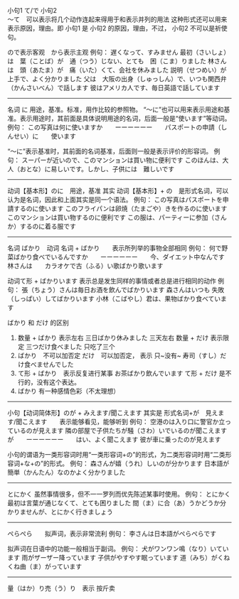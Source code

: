 小句1 て/で 小句2   
～て　可以表示将几个动作连起来得用于和表示并列的用法
这种形式还可以用来表示原因，理由。即 小句1 是 小句2 的原因，理由，不过， 小句2 不可以是祈使句。

ので表示客观　から表示主观
例句：
遅くなって、すみません
最初（さいしょ）は　葉（ことば）が　通（つう）じない、とても　困（こま）りました
林さんは　頭（あたま）が　痛（いた）くて、会社を休みました
説明（せつめい）が　　上手で、よく分かりました
父は　大阪の出身（しゅっしん）で、いつも関西弁（かんさいべん）で話します
彼はアメリカ人です、毎日英語で話しています

------
名词 に 用途，基准。标准，用作比较的参照物。
“～に”也可以用来表示用途和基准。表示用途时，其前面是具体说明用途的名词，后面一般是“使います”等动词。
例句：
この写真は何に使いますか　　ーーーーーー　　パスポートの申請（しんせい）に　　使います

“～に”表示基准时，其前面的名词基准，后面则一般是表示评价的形容词。
例句：
スーパーが近いので、このマンションは買い物に便利です
このほんは、大人（おとな）に易しいです。しかし、子供には　難しいです

------
动词【基本形】のに　用途，基准
其实 动词【基本形】+ の　是形式名词，可以认为是名词，因此和上面其实是同一个语法。
例句：
この写真はパスポートを申請するのに使います
このフライパンは卵焼（たまごや）きを作るのに使います
このマンションは買い物するのに便利です
この服は、パーティーに参加（さんか）するのに着る服です

------
名词 ばかり　动词
名词 + ばかり　　表示所列举的事物全部相同
例句：
何で野菜ばかり食べでいるんですか　　ーーーーーー　　今、ダイエット中なんです
林さんは　　カラオケで古（ふる）い歌ばかり歌います

动词て形 + ばかりいます  表示总是发生同样的事情或者总是进行相同的动作
例句：
張（ちょう）さんは毎日お酒を飲んでばかりいます
森さんはいつも 失敗（しっぱい）してばかりいます
小林（こばやし）君は、果物ばかり食べています

ばかり 和 だけ 的区别
1. 数量 + ばかり     表示左右      三日ばかり休みました   三天左右
   数量 + だけ       表示限定      三つだけ食べました     只吃了三个
2. ばかり　不可以加否定
   だけ　可以加否定， 表示 只~没有~    寿司（すし）だけ食べませんでした
3. て形 + ばかり　表示反复进行某事     お茶ばかり飲んでいます
   て形 + だけ   是不行的，没有这个表达。
4. ばかり 有一种感情色彩（不太理想）

------
小句【动词简体形】のが + みえます/聞こえます
其实是 形式名词+が　見えます/聞こえます　　表示能够看见，能够听到
例句：
空港のは入り口に警官か立っているのが見えます
隣の部屋で子供たちが騒（さわ）いでいるのが聞こえますが　　ーーーーーー　　はい、よく聞こえます
彼が車に乗ったのが見えます

小句的谓语为一类形容词时用“一类形容词+の”的形式，为二类形容词时用“二类形容词+な+の”的形式。
例句：
森さんが嬉（うれ）しいのが分かります
日本語が簡単（かんたん）なのかよく分かりました

------
とにかく
虽然事情很多，但不一一罗列而优先陈述某事时使用。
例句：
とにかく最初は言葉が通じなくて、とても困りました
間（ま）に合（あ）うかどうか分かりませんが、とにかく行きましょう

------
ぺらぺら　　拟声词，表示非常流利
例句：
李さんは日本語がぺらぺらです

拟声词在日语中的功能一般相当于副词。
例句：
犬がワンワン鳴（なり）いています
雨がザーザー降っています
子供がやすやす眠っています
道（みち）がくねくね曲（ま）がっています

------
量（はか）り売（う）り　表示 按斤卖